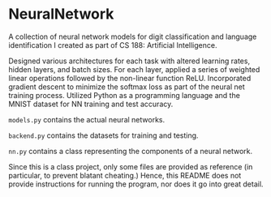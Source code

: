 # NeuralNetwork

A collection of neural network models for digit classification and language identification I created as part of CS 188: Artificial Intelligence.

Designed various architectures for each task with altered learning rates, hidden layers, and batch sizes.
For each layer, applied a series of weighted linear operations followed by the non-linear function ReLU.
Incorporated gradient descent to minimize the softmax loss as part of the neural net training process. 
Utilized Python as a programming language and the MNIST dataset for NN training and test accuracy.

`models.py` contains the actual neural networks.

`backend.py` contains the datasets for training and testing.

`nn.py` contains a class representing the components of a neural network.

Since this is a class project, only some files are provided as reference (in particular, to prevent blatant cheating.) Hence, this README does not provide instructions for running the program, nor does it go into great detail.

